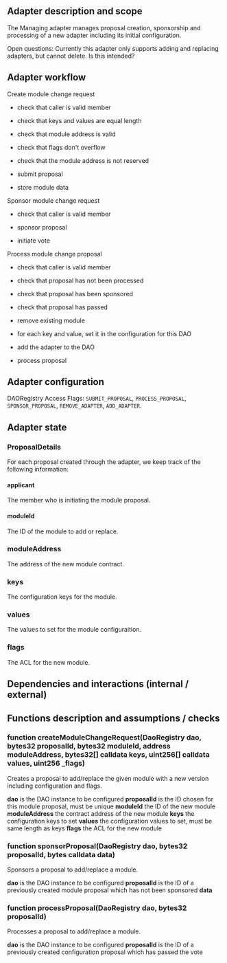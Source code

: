 ## Adapter description and scope

The Managing adapter manages proposal creation, sponsorship and processing of a new adapter including its initial configuration.

Open questions:
Currently this adapter only supports adding and replacing adapters, but cannot delete. Is this intended?

## Adapter workflow

Create module change request

- check that caller is valid member
- check that keys and values are equal length
- check that module address is valid
- check that flags don't overflow
- check that the module address is not reserved

- submit proposal
- store module data

Sponsor module change request

- check that caller is valid member

- sponsor proposal
- initiate vote

Process module change proposal

- check that caller is valid member
- check that proposal has not been processed
- check that proposal has been sponsored
- check that proposal has passed

- remove existing module
- for each key and value, set it in the configuration for this DAO
- add the adapter to the DAO
- process proposal

## Adapter configuration

DAORegistry Access Flags: `SUBMIT_PROPOSAL`, `PROCESS_PROPOSAL`, `SPONSOR_PROPOSAL`, `REMOVE_ADAPTER`, `ADD_ADAPTER`.

## Adapter state

### ProposalDetails

For each proposal created through the adapter, we keep track of the following information:

#### applicant

The member who is initiating the module proposal.

#### moduleId

The ID of the module to add or replace.

### moduleAddress

The address of the new module contract.

### keys

The configuration keys for the module.

### values

The values to set for the module configuraition.

### flags

The ACL for the new module.

## Dependencies and interactions (internal / external)

## Functions description and assumptions / checks

### function createModuleChangeRequest(DaoRegistry dao, bytes32 proposalId, bytes32 moduleId, address moduleAddress, bytes32[] calldata keys, uint256[] calldata values, uint256 \_flags)

Creates a proposal to add/replace the given module with a new version including configuration and flags.

**dao** is the DAO instance to be configured
**proposalId** is the ID chosen for this module proposal, must be unique
**moduleId** the ID of the new module
**moduleAddress** the contract address of the new module
**keys** the configuration keys to set
**values** the configuration values to set, must be same length as keys
**flags** the ACL for the new module

### function sponsorProposal(DaoRegistry dao, bytes32 proposalId, bytes calldata data)

Sponsors a proposal to add/replace a module.

**dao** is the DAO instance to be configured
**proposalId** is the ID of a previously created module proposal which has not been sponsored
**data**

### function processProposal(DaoRegistry dao, bytes32 proposalId)

Processes a proposal to add/replace a module.

**dao** is the DAO instance to be configured
**proposalId** is the ID of a previously created configuration proposal which has passed the vote
